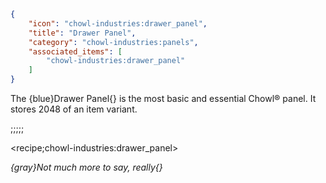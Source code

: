 ```json
{
    "icon": "chowl-industries:drawer_panel",
    "title": "Drawer Panel",
    "category": "chowl-industries:panels",
    "associated_items": [
        "chowl-industries:drawer_panel"
    ]
}
```

The {blue}Drawer Panel{} is the most basic and essential Chowl® panel. It stores 2048 of an item variant. 

;;;;;

<recipe;chowl-industries:drawer_panel>


*{gray}Not much more to say, really{}*